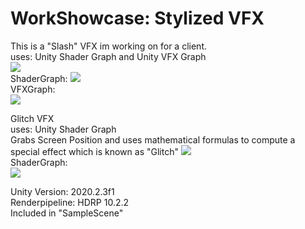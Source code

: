 # WorkShowcase: Stylized VFX
This is a "Slash" VFX im working on for a client.   
uses: Unity Shader Graph and Unity VFX Graph   
![](https://i.gyazo.com/e8d2d9ba3ff13dadd19424decc837a4f.jpg)  
ShaderGraph: 
![](https://i.gyazo.com/2d03c6e48b08306e6e91f92545ba34cc.png)  
VFXGraph:  
![](https://i.gyazo.com/f20e3fd1e0ba1f669765a417b15e28ba.png)  

Glitch VFX   
uses: Unity Shader Graph  
Grabs Screen Position and uses mathematical formulas to compute a special effect which is known as "Glitch"
![](https://i.gyazo.com/ba3593abcdc75d4b8b4411274d0323cb.png)  
ShaderGraph:  
![](https://i.gyazo.com/6929e679a1591e3b6dede89a48e72ce4.png)  

Unity Version: 2020.2.3f1  
Renderpipeline: HDRP 10.2.2  
Included in "SampleScene"

  




